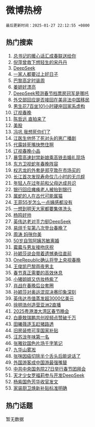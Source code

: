 # 微博热榜

`最后更新时间：2025-01-27 22:12:55 +0800`

## 热门搜索

1. [总书记的暖心话汇成春联送给你](https://m.weibo.cn/search?containerid=100103type%3D1%26t%3D10%26q%3D%23%E6%80%BB%E4%B9%A6%E8%AE%B0%E7%9A%84%E6%9A%96%E5%BF%83%E8%AF%9D%E6%B1%87%E6%88%90%E6%98%A5%E8%81%94%E9%80%81%E7%BB%99%E4%BD%A0%23&stream_entry_id=51&isnewpage=1&extparam=seat%3D1%26cate%3D10103%26filter_type%3Drealtimehot%26stream_entry_id%3D51%26q%3D%2523%25E6%2580%25BB%25E4%25B9%25A6%25E8%25AE%25B0%25E7%259A%2584%25E6%259A%2596%25E5%25BF%2583%25E8%25AF%259D%25E6%25B1%2587%25E6%2588%2590%25E6%2598%25A5%25E8%2581%2594%25E9%2580%2581%25E7%25BB%2599%25E4%25BD%25A0%2523%26dgr%3D0%26pos%3D0%26c_type%3D51%26display_time%3D1737987173%26pre_seqid%3D173798717367601111471137)
1. [倪萍曾救下想轻生的宋丹丹](https://m.weibo.cn/search?containerid=100103type%3D1%26t%3D10%26q%3D%23%E5%80%AA%E8%90%8D%E6%9B%BE%E6%95%91%E4%B8%8B%E6%83%B3%E8%BD%BB%E7%94%9F%E7%9A%84%E5%AE%8B%E4%B8%B9%E4%B8%B9%23&stream_entry_id=31&isnewpage=1&extparam=seat%3D1%26band_rank%3D1%26filter_type%3Drealtimehot%26q%3D%2523%25E5%2580%25AA%25E8%2590%258D%25E6%259B%25BE%25E6%2595%2591%25E4%25B8%258B%25E6%2583%25B3%25E8%25BD%25BB%25E7%2594%259F%25E7%259A%2584%25E5%25AE%258B%25E4%25B8%25B9%25E4%25B8%25B9%2523%26c_type%3D31%26pos%3D0%26cate%3D5001%26flag%3D1%26stream_entry_id%3D31%26dgr%3D0%26realpos%3D1%26lcate%3D5001%26display_time%3D1737987173%26pre_seqid%3D173798717367601111471137)
1. [DeepSeek](https://m.weibo.cn/search?containerid=100103type%3D1%26t%3D10%26q%3DDeepSeek&stream_entry_id=31&isnewpage=1&extparam=seat%3D1%26band_rank%3D2%26filter_type%3Drealtimehot%26q%3DDeepSeek%26c_type%3D31%26pos%3D1%26cate%3D5001%26flag%3D16%26stream_entry_id%3D31%26dgr%3D0%26realpos%3D2%26lcate%3D5001%26display_time%3D1737987173%26pre_seqid%3D173798717367601111471137)
1. [一家人都要过上好日子](https://m.weibo.cn/search?containerid=100103type%3D1%26t%3D10%26q%3D%23%E4%B8%80%E5%AE%B6%E4%BA%BA%E9%83%BD%E8%A6%81%E8%BF%87%E4%B8%8A%E5%A5%BD%E6%97%A5%E5%AD%90%23&stream_entry_id=31&isnewpage=1&extparam=seat%3D1%26band_rank%3D3%26filter_type%3Drealtimehot%26q%3D%2523%25E4%25B8%2580%25E5%25AE%25B6%25E4%25BA%25BA%25E9%2583%25BD%25E8%25A6%2581%25E8%25BF%2587%25E4%25B8%258A%25E5%25A5%25BD%25E6%2597%25A5%25E5%25AD%2590%2523%26c_type%3D31%26pos%3D2%26cate%3D5001%26flag%3D0%26stream_entry_id%3D31%26dgr%3D0%26realpos%3D3%26lcate%3D5001%26display_time%3D1737987173%26pre_seqid%3D173798717367601111471137)
1. [巴黎高定时装周](https://m.weibo.cn/search?containerid=100103type%3D1%26t%3D10%26q%3D%23%E5%B7%B4%E9%BB%8E%E9%AB%98%E5%AE%9A%E6%97%B6%E8%A3%85%E5%91%A8%23&stream_entry_id=31&isnewpage=1&extparam=seat%3D1%26band_rank%3D4%26filter_type%3Drealtimehot%26q%3D%2523%25E5%25B7%25B4%25E9%25BB%258E%25E9%25AB%2598%25E5%25AE%259A%25E6%2597%25B6%25E8%25A3%2585%25E5%2591%25A8%2523%26c_type%3D31%26pos%3D3%26adid%3D273749%26cate%3D5001%26stream_entry_id%3D31%26dgr%3D0%26is_ad_pos%3D1%26lcate%3D5001%26display_time%3D1737987173%26pre_seqid%3D173798717367601111471137)
1. [姜妍好漂亮](https://m.weibo.cn/search?containerid=100103type%3D1%26t%3D10%26q%3D%23%E5%A7%9C%E5%A6%8D%E5%A5%BD%E6%BC%82%E4%BA%AE%23&stream_entry_id=31&isnewpage=1&extparam=seat%3D1%26band_rank%3D4%26filter_type%3Drealtimehot%26q%3D%2523%25E5%25A7%259C%25E5%25A6%258D%25E5%25A5%25BD%25E6%25BC%2582%25E4%25BA%25AE%2523%26c_type%3D31%26pos%3D4%26cate%3D5001%26flag%3D1%26stream_entry_id%3D31%26dgr%3D0%26realpos%3D4%26lcate%3D5001%26display_time%3D1737987173%26pre_seqid%3D173798717367601111471137)
1. [DeepSeek预测春节档票房冠军是哪吒](https://m.weibo.cn/search?containerid=100103type%3D1%26t%3D10%26q%3D%23DeepSeek%E9%A2%84%E6%B5%8B%E6%98%A5%E8%8A%82%E6%A1%A3%E7%A5%A8%E6%88%BF%E5%86%A0%E5%86%9B%E6%98%AF%E5%93%AA%E5%90%92%23&stream_entry_id=31&isnewpage=1&extparam=seat%3D1%26band_rank%3D5%26filter_type%3Drealtimehot%26q%3D%2523DeepSeek%25E9%25A2%2584%25E6%25B5%258B%25E6%2598%25A5%25E8%258A%2582%25E6%25A1%25A3%25E7%25A5%25A8%25E6%2588%25BF%25E5%2586%25A0%25E5%2586%259B%25E6%2598%25AF%25E5%2593%25AA%25E5%2590%2592%2523%26c_type%3D31%26pos%3D5%26cate%3D5001%26flag%3D0%26stream_entry_id%3D31%26dgr%3D0%26realpos%3D5%26lcate%3D5001%26display_time%3D1737987173%26pre_seqid%3D173798717367601111471137)
1. [外交部回应是否接回在美非法中国移民](https://m.weibo.cn/search?containerid=100103type%3D1%26t%3D10%26q%3D%23%E5%A4%96%E4%BA%A4%E9%83%A8%E5%9B%9E%E5%BA%94%E6%98%AF%E5%90%A6%E6%8E%A5%E5%9B%9E%E5%9C%A8%E7%BE%8E%E9%9D%9E%E6%B3%95%E4%B8%AD%E5%9B%BD%E7%A7%BB%E6%B0%91%23&stream_entry_id=31&isnewpage=1&extparam=seat%3D1%26band_rank%3D6%26filter_type%3Drealtimehot%26q%3D%2523%25E5%25A4%2596%25E4%25BA%25A4%25E9%2583%25A8%25E5%259B%259E%25E5%25BA%2594%25E6%2598%25AF%25E5%2590%25A6%25E6%258E%25A5%25E5%259B%259E%25E5%259C%25A8%25E7%25BE%258E%25E9%259D%259E%25E6%25B3%2595%25E4%25B8%25AD%25E5%259B%25BD%25E7%25A7%25BB%25E6%25B0%2591%2523%26c_type%3D31%26pos%3D6%26cate%3D5001%26flag%3D1%26stream_entry_id%3D31%26dgr%3D0%26realpos%3D6%26lcate%3D5001%26display_time%3D1737987173%26pre_seqid%3D173798717367601111471137)
1. [男生花7百坐101小时硬座回家系虚构](https://m.weibo.cn/search?containerid=100103type%3D1%26t%3D10%26q%3D%23%E7%94%B7%E7%94%9F%E8%8A%B17%E7%99%BE%E5%9D%90101%E5%B0%8F%E6%97%B6%E7%A1%AC%E5%BA%A7%E5%9B%9E%E5%AE%B6%E7%B3%BB%E8%99%9A%E6%9E%84%23&stream_entry_id=31&isnewpage=1&extparam=seat%3D1%26band_rank%3D7%26filter_type%3Drealtimehot%26q%3D%2523%25E7%2594%25B7%25E7%2594%259F%25E8%258A%25B17%25E7%2599%25BE%25E5%259D%2590101%25E5%25B0%258F%25E6%2597%25B6%25E7%25A1%25AC%25E5%25BA%25A7%25E5%259B%259E%25E5%25AE%25B6%25E7%25B3%25BB%25E8%2599%259A%25E6%259E%2584%2523%26c_type%3D31%26pos%3D7%26adid%3D274874%26cate%3D5001%26stream_entry_id%3D31%26dgr%3D0%26is_ad_pos%3D1%26lcate%3D5001%26display_time%3D1737987173%26pre_seqid%3D173798717367601111471137)
1. [辽视春晚](https://m.weibo.cn/search?containerid=100103type%3D1%26t%3D10%26q%3D%E8%BE%BD%E8%A7%86%E6%98%A5%E6%99%9A&stream_entry_id=31&isnewpage=1&extparam=seat%3D1%26band_rank%3D7%26filter_type%3Drealtimehot%26q%3D%25E8%25BE%25BD%25E8%25A7%2586%25E6%2598%25A5%25E6%2599%259A%26c_type%3D31%26pos%3D8%26cate%3D5001%26flag%3D2%26stream_entry_id%3D31%26dgr%3D0%26realpos%3D7%26lcate%3D5001%26display_time%3D1737987173%26pre_seqid%3D173798717367601111471137)
1. [陈哲远 直拍来了](https://m.weibo.cn/search?containerid=100103type%3D1%26t%3D10%26q%3D%E9%99%88%E5%93%B2%E8%BF%9C+%E7%9B%B4%E6%8B%8D%E6%9D%A5%E4%BA%86&stream_entry_id=31&isnewpage=1&extparam=seat%3D1%26band_rank%3D8%26filter_type%3Drealtimehot%26q%3D%25E9%2599%2588%25E5%2593%25B2%25E8%25BF%259C%2520%25E7%259B%25B4%25E6%258B%258D%25E6%259D%25A5%25E4%25BA%2586%26c_type%3D31%26pos%3D9%26cate%3D5001%26flag%3D1%26stream_entry_id%3D31%26dgr%3D0%26realpos%3D8%26lcate%3D5001%26display_time%3D1737987173%26pre_seqid%3D173798717367601111471137)
1. [美股](https://m.weibo.cn/search?containerid=100103type%3D1%26t%3D10%26q%3D%E7%BE%8E%E8%82%A1&stream_entry_id=31&isnewpage=1&extparam=seat%3D1%26band_rank%3D9%26filter_type%3Drealtimehot%26q%3D%25E7%25BE%258E%25E8%2582%25A1%26c_type%3D31%26pos%3D10%26cate%3D5001%26flag%3D0%26stream_entry_id%3D31%26dgr%3D0%26realpos%3D9%26lcate%3D5001%26display_time%3D1737987173%26pre_seqid%3D173798717367601111471137)
1. [冯巩 我想死你们了](https://m.weibo.cn/search?containerid=100103type%3D1%26t%3D10%26q%3D%E5%86%AF%E5%B7%A9+%E6%88%91%E6%83%B3%E6%AD%BB%E4%BD%A0%E4%BB%AC%E4%BA%86&stream_entry_id=31&isnewpage=1&extparam=seat%3D1%26band_rank%3D10%26filter_type%3Drealtimehot%26q%3D%25E5%2586%25AF%25E5%25B7%25A9%2520%25E6%2588%2591%25E6%2583%25B3%25E6%25AD%25BB%25E4%25BD%25A0%25E4%25BB%25AC%25E4%25BA%2586%26c_type%3D31%26pos%3D11%26cate%3D5001%26flag%3D2%26stream_entry_id%3D31%26dgr%3D0%26realpos%3D10%26lcate%3D5001%26display_time%3D1737987173%26pre_seqid%3D173798717367601111471137)
1. [江医生他怀了死对头的崽广播剧](https://m.weibo.cn/search?containerid=100103type%3D1%26t%3D10%26q%3D%23%E6%B1%9F%E5%8C%BB%E7%94%9F%E4%BB%96%E6%80%80%E4%BA%86%E6%AD%BB%E5%AF%B9%E5%A4%B4%E7%9A%84%E5%B4%BD%E5%B9%BF%E6%92%AD%E5%89%A7%23&stream_entry_id=31&isnewpage=1&extparam=seat%3D1%26band_rank%3D11%26filter_type%3Drealtimehot%26q%3D%2523%25E6%25B1%259F%25E5%258C%25BB%25E7%2594%259F%25E4%25BB%2596%25E6%2580%2580%25E4%25BA%2586%25E6%25AD%25BB%25E5%25AF%25B9%25E5%25A4%25B4%25E7%259A%2584%25E5%25B4%25BD%25E5%25B9%25BF%25E6%2592%25AD%25E5%2589%25A7%2523%26c_type%3D31%26pos%3D12%26cate%3D5001%26flag%3D2%26stream_entry_id%3D31%26dgr%3D0%26realpos%3D11%26lcate%3D5001%26display_time%3D1737987173%26pre_seqid%3D173798717367601111471137)
1. [代露娃死嘴快憋住啊](https://m.weibo.cn/search?containerid=100103type%3D1%26t%3D10%26q%3D%E4%BB%A3%E9%9C%B2%E5%A8%83%E6%AD%BB%E5%98%B4%E5%BF%AB%E6%86%8B%E4%BD%8F%E5%95%8A&stream_entry_id=31&isnewpage=1&extparam=seat%3D1%26band_rank%3D12%26filter_type%3Drealtimehot%26q%3D%25E4%25BB%25A3%25E9%259C%25B2%25E5%25A8%2583%25E6%25AD%25BB%25E5%2598%25B4%25E5%25BF%25AB%25E6%2586%258B%25E4%25BD%258F%25E5%2595%258A%26c_type%3D31%26pos%3D13%26cate%3D5001%26flag%3D2%26stream_entry_id%3D31%26dgr%3D0%26realpos%3D12%26lcate%3D5001%26display_time%3D1737987173%26pre_seqid%3D173798717367601111471137)
1. [辽视春晚小品](https://m.weibo.cn/search?containerid=100103type%3D1%26t%3D10%26q%3D%E8%BE%BD%E8%A7%86%E6%98%A5%E6%99%9A%E5%B0%8F%E5%93%81&stream_entry_id=31&isnewpage=1&extparam=seat%3D1%26band_rank%3D13%26filter_type%3Drealtimehot%26q%3D%25E8%25BE%25BD%25E8%25A7%2586%25E6%2598%25A5%25E6%2599%259A%25E5%25B0%258F%25E5%2593%2581%26c_type%3D31%26pos%3D14%26cate%3D5001%26flag%3D1%26stream_entry_id%3D31%26dgr%3D0%26realpos%3D13%26lcate%3D5001%26display_time%3D1737987173%26pre_seqid%3D173798717367601111471137)
1. [暴雪高速封禁新娘乘高铁去婚礼现场](https://m.weibo.cn/search?containerid=100103type%3D1%26t%3D10%26q%3D%23%E6%9A%B4%E9%9B%AA%E9%AB%98%E9%80%9F%E5%B0%81%E7%A6%81%E6%96%B0%E5%A8%98%E4%B9%98%E9%AB%98%E9%93%81%E5%8E%BB%E5%A9%9A%E7%A4%BC%E7%8E%B0%E5%9C%BA%23&stream_entry_id=31&isnewpage=1&extparam=seat%3D1%26band_rank%3D14%26filter_type%3Drealtimehot%26q%3D%2523%25E6%259A%25B4%25E9%259B%25AA%25E9%25AB%2598%25E9%2580%259F%25E5%25B0%2581%25E7%25A6%2581%25E6%2596%25B0%25E5%25A8%2598%25E4%25B9%2598%25E9%25AB%2598%25E9%2593%2581%25E5%258E%25BB%25E5%25A9%259A%25E7%25A4%25BC%25E7%258E%25B0%25E5%259C%25BA%2523%26c_type%3D31%26pos%3D15%26cate%3D5001%26flag%3D1%26stream_entry_id%3D31%26dgr%3D0%26realpos%3D14%26lcate%3D5001%26display_time%3D1737987173%26pre_seqid%3D173798717367601111471137)
1. [东方卫视蛇年春晚阵容](https://m.weibo.cn/search?containerid=100103type%3D1%26t%3D10%26q%3D%23%E4%B8%9C%E6%96%B9%E5%8D%AB%E8%A7%86%E8%9B%87%E5%B9%B4%E6%98%A5%E6%99%9A%E9%98%B5%E5%AE%B9%23&stream_entry_id=31&isnewpage=1&extparam=seat%3D1%26band_rank%3D15%26filter_type%3Drealtimehot%26q%3D%2523%25E4%25B8%259C%25E6%2596%25B9%25E5%258D%25AB%25E8%25A7%2586%25E8%259B%2587%25E5%25B9%25B4%25E6%2598%25A5%25E6%2599%259A%25E9%2598%25B5%25E5%25AE%25B9%2523%26c_type%3D31%26pos%3D16%26cate%3D5001%26flag%3D0%26stream_entry_id%3D31%26dgr%3D0%26realpos%3D15%26lcate%3D5001%26display_time%3D1737987173%26pre_seqid%3D173798717367601111471137)
1. [权志龙的外套是郑亨敦在市场买的](https://m.weibo.cn/search?containerid=100103type%3D1%26t%3D10%26q%3D%23%E6%9D%83%E5%BF%97%E9%BE%99%E7%9A%84%E5%A4%96%E5%A5%97%E6%98%AF%E9%83%91%E4%BA%A8%E6%95%A6%E5%9C%A8%E5%B8%82%E5%9C%BA%E4%B9%B0%E7%9A%84%23&stream_entry_id=31&isnewpage=1&extparam=seat%3D1%26band_rank%3D16%26filter_type%3Drealtimehot%26q%3D%2523%25E6%259D%2583%25E5%25BF%2597%25E9%25BE%2599%25E7%259A%2584%25E5%25A4%2596%25E5%25A5%2597%25E6%2598%25AF%25E9%2583%2591%25E4%25BA%25A8%25E6%2595%25A6%25E5%259C%25A8%25E5%25B8%2582%25E5%259C%25BA%25E4%25B9%25B0%25E7%259A%2584%2523%26c_type%3D31%26pos%3D17%26cate%3D5001%26flag%3D1%26stream_entry_id%3D31%26dgr%3D0%26realpos%3D16%26lcate%3D5001%26display_time%3D1737987173%26pre_seqid%3D173798717367601111471137)
1. [长江首次发现寿命仅几小时的无爪蜉](https://m.weibo.cn/search?containerid=100103type%3D1%26t%3D10%26q%3D%23%E9%95%BF%E6%B1%9F%E9%A6%96%E6%AC%A1%E5%8F%91%E7%8E%B0%E5%AF%BF%E5%91%BD%E4%BB%85%E5%87%A0%E5%B0%8F%E6%97%B6%E7%9A%84%E6%97%A0%E7%88%AA%E8%9C%89%23&stream_entry_id=31&isnewpage=1&extparam=seat%3D1%26band_rank%3D17%26filter_type%3Drealtimehot%26q%3D%2523%25E9%2595%25BF%25E6%25B1%259F%25E9%25A6%2596%25E6%25AC%25A1%25E5%258F%2591%25E7%258E%25B0%25E5%25AF%25BF%25E5%2591%25BD%25E4%25BB%2585%25E5%2587%25A0%25E5%25B0%258F%25E6%2597%25B6%25E7%259A%2584%25E6%2597%25A0%25E7%2588%25AA%25E8%259C%2589%2523%26c_type%3D31%26pos%3D18%26cate%3D5001%26flag%3D0%26stream_entry_id%3D31%26dgr%3D0%26realpos%3D17%26lcate%3D5001%26display_time%3D1737987173%26pre_seqid%3D173798717367601111471137)
1. [年轻人在过年前和父母达成共识](https://m.weibo.cn/search?containerid=100103type%3D1%26t%3D10%26q%3D%23%E5%B9%B4%E8%BD%BB%E4%BA%BA%E5%9C%A8%E8%BF%87%E5%B9%B4%E5%89%8D%E5%92%8C%E7%88%B6%E6%AF%8D%E8%BE%BE%E6%88%90%E5%85%B1%E8%AF%86%23&stream_entry_id=31&isnewpage=1&extparam=seat%3D1%26band_rank%3D18%26filter_type%3Drealtimehot%26q%3D%2523%25E5%25B9%25B4%25E8%25BD%25BB%25E4%25BA%25BA%25E5%259C%25A8%25E8%25BF%2587%25E5%25B9%25B4%25E5%2589%258D%25E5%2592%258C%25E7%2588%25B6%25E6%25AF%258D%25E8%25BE%25BE%25E6%2588%2590%25E5%2585%25B1%25E8%25AF%2586%2523%26c_type%3D31%26pos%3D19%26cate%3D5001%26flag%3D1%26stream_entry_id%3D31%26dgr%3D0%26realpos%3D18%26lcate%3D5001%26display_time%3D1737987173%26pre_seqid%3D173798717367601111471137)
1. [银行回应瘫痪老人被抬到银行](https://m.weibo.cn/search?containerid=100103type%3D1%26t%3D10%26q%3D%23%E9%93%B6%E8%A1%8C%E5%9B%9E%E5%BA%94%E7%98%AB%E7%97%AA%E8%80%81%E4%BA%BA%E8%A2%AB%E6%8A%AC%E5%88%B0%E9%93%B6%E8%A1%8C%23&stream_entry_id=31&isnewpage=1&extparam=seat%3D1%26band_rank%3D19%26filter_type%3Drealtimehot%26q%3D%2523%25E9%2593%25B6%25E8%25A1%258C%25E5%259B%259E%25E5%25BA%2594%25E7%2598%25AB%25E7%2597%25AA%25E8%2580%2581%25E4%25BA%25BA%25E8%25A2%25AB%25E6%258A%25AC%25E5%2588%25B0%25E9%2593%25B6%25E8%25A1%258C%2523%26c_type%3D31%26pos%3D20%26cate%3D5001%26flag%3D1%26stream_entry_id%3D31%26dgr%3D0%26realpos%3D19%26lcate%3D5001%26display_time%3D1737987173%26pre_seqid%3D173798717367601111471137)
1. [属蛇的人在古代可能属猫](https://m.weibo.cn/search?containerid=100103type%3D1%26t%3D10%26q%3D%23%E5%B1%9E%E8%9B%87%E7%9A%84%E4%BA%BA%E5%9C%A8%E5%8F%A4%E4%BB%A3%E5%8F%AF%E8%83%BD%E5%B1%9E%E7%8C%AB%23&stream_entry_id=31&isnewpage=1&extparam=seat%3D1%26band_rank%3D20%26filter_type%3Drealtimehot%26q%3D%2523%25E5%25B1%259E%25E8%259B%2587%25E7%259A%2584%25E4%25BA%25BA%25E5%259C%25A8%25E5%258F%25A4%25E4%25BB%25A3%25E5%258F%25AF%25E8%2583%25BD%25E5%25B1%259E%25E7%258C%25AB%2523%26c_type%3D31%26pos%3D21%26cate%3D5001%26flag%3D0%26stream_entry_id%3D31%26dgr%3D0%26realpos%3D20%26lcate%3D5001%26display_time%3D1737987173%26pre_seqid%3D173798717367601111471137)
1. [王菲55岁怎么一点姨感都没有](https://m.weibo.cn/search?containerid=100103type%3D1%26t%3D10%26q%3D%23%E7%8E%8B%E8%8F%B255%E5%B2%81%E6%80%8E%E4%B9%88%E4%B8%80%E7%82%B9%E5%A7%A8%E6%84%9F%E9%83%BD%E6%B2%A1%E6%9C%89%23&stream_entry_id=31&isnewpage=1&extparam=seat%3D1%26band_rank%3D21%26filter_type%3Drealtimehot%26q%3D%2523%25E7%258E%258B%25E8%258F%25B255%25E5%25B2%2581%25E6%2580%258E%25E4%25B9%2588%25E4%25B8%2580%25E7%2582%25B9%25E5%25A7%25A8%25E6%2584%259F%25E9%2583%25BD%25E6%25B2%25A1%25E6%259C%2589%2523%26c_type%3D31%26pos%3D22%26cate%3D5001%26flag%3D2%26stream_entry_id%3D31%26dgr%3D0%26realpos%3D21%26lcate%3D5001%26display_time%3D1737987173%26pre_seqid%3D173798717367601111471137)
1. [一想到明天大家都要集体洗头](https://m.weibo.cn/search?containerid=100103type%3D1%26t%3D10%26q%3D%23%E4%B8%80%E6%83%B3%E5%88%B0%E6%98%8E%E5%A4%A9%E5%A4%A7%E5%AE%B6%E9%83%BD%E8%A6%81%E9%9B%86%E4%BD%93%E6%B4%97%E5%A4%B4%23&stream_entry_id=31&isnewpage=1&extparam=seat%3D1%26band_rank%3D22%26filter_type%3Drealtimehot%26q%3D%2523%25E4%25B8%2580%25E6%2583%25B3%25E5%2588%25B0%25E6%2598%258E%25E5%25A4%25A9%25E5%25A4%25A7%25E5%25AE%25B6%25E9%2583%25BD%25E8%25A6%2581%25E9%259B%2586%25E4%25BD%2593%25E6%25B4%2597%25E5%25A4%25B4%2523%26c_type%3D31%26pos%3D23%26cate%3D5001%26flag%3D0%26stream_entry_id%3D31%26dgr%3D0%26realpos%3D22%26lcate%3D5001%26display_time%3D1737987173%26pre_seqid%3D173798717367601111471137)
1. [杨鸣好帅](https://m.weibo.cn/search?containerid=100103type%3D1%26t%3D10%26q%3D%E6%9D%A8%E9%B8%A3%E5%A5%BD%E5%B8%85&stream_entry_id=31&isnewpage=1&extparam=seat%3D1%26band_rank%3D23%26filter_type%3Drealtimehot%26q%3D%25E6%259D%25A8%25E9%25B8%25A3%25E5%25A5%25BD%25E5%25B8%2585%26c_type%3D31%26pos%3D24%26cate%3D5001%26flag%3D1%26stream_entry_id%3D31%26dgr%3D0%26realpos%3D23%26lcate%3D5001%26display_time%3D1737987173%26pre_seqid%3D173798717367601111471137)
1. [英伟达老对手力挺DeepSeek](https://m.weibo.cn/search?containerid=100103type%3D1%26t%3D10%26q%3D%23%E8%8B%B1%E4%BC%9F%E8%BE%BE%E8%80%81%E5%AF%B9%E6%89%8B%E5%8A%9B%E6%8C%BADeepSeek%23&stream_entry_id=31&isnewpage=1&extparam=seat%3D1%26band_rank%3D24%26filter_type%3Drealtimehot%26q%3D%2523%25E8%258B%25B1%25E4%25BC%259F%25E8%25BE%25BE%25E8%2580%2581%25E5%25AF%25B9%25E6%2589%258B%25E5%258A%259B%25E6%258C%25BADeepSeek%2523%26c_type%3D31%26pos%3D25%26cate%3D5001%26flag%3D1%26stream_entry_id%3D31%26dgr%3D0%26realpos%3D24%26lcate%3D5001%26display_time%3D1737987173%26pre_seqid%3D173798717367601111471137)
1. [易烊千玺第八次登台春晚了](https://m.weibo.cn/search?containerid=100103type%3D1%26t%3D10%26q%3D%23%E6%98%93%E7%83%8A%E5%8D%83%E7%8E%BA%E7%AC%AC%E5%85%AB%E6%AC%A1%E7%99%BB%E5%8F%B0%E6%98%A5%E6%99%9A%E4%BA%86%23&stream_entry_id=31&isnewpage=1&extparam=seat%3D1%26band_rank%3D25%26filter_type%3Drealtimehot%26q%3D%2523%25E6%2598%2593%25E7%2583%258A%25E5%258D%2583%25E7%258E%25BA%25E7%25AC%25AC%25E5%2585%25AB%25E6%25AC%25A1%25E7%2599%25BB%25E5%258F%25B0%25E6%2598%25A5%25E6%2599%259A%25E4%25BA%2586%2523%26c_type%3D31%26pos%3D26%26cate%3D5001%26flag%3D0%26stream_entry_id%3D31%26dgr%3D0%26realpos%3D25%26lcate%3D5001%26display_time%3D1737987173%26pre_seqid%3D173798717367601111471137)
1. [周涛 妈咪你美](https://m.weibo.cn/search?containerid=100103type%3D1%26t%3D10%26q%3D%E5%91%A8%E6%B6%9B+%E5%A6%88%E5%92%AA%E4%BD%A0%E7%BE%8E&stream_entry_id=31&isnewpage=1&extparam=seat%3D1%26band_rank%3D26%26filter_type%3Drealtimehot%26q%3D%25E5%2591%25A8%25E6%25B6%259B%2520%25E5%25A6%2588%25E5%2592%25AA%25E4%25BD%25A0%25E7%25BE%258E%26c_type%3D31%26pos%3D27%26cate%3D5001%26flag%3D1%26stream_entry_id%3D31%26dgr%3D0%26realpos%3D26%26lcate%3D5001%26display_time%3D1737987173%26pre_seqid%3D173798717367601111471137)
1. [50岁自驾阿姨苏敏离婚](https://m.weibo.cn/search?containerid=100103type%3D1%26t%3D10%26q%3D%2350%E5%B2%81%E8%87%AA%E9%A9%BE%E9%98%BF%E5%A7%A8%E8%8B%8F%E6%95%8F%E7%A6%BB%E5%A9%9A%23&stream_entry_id=31&isnewpage=1&extparam=seat%3D1%26band_rank%3D27%26filter_type%3Drealtimehot%26q%3D%252350%25E5%25B2%2581%25E8%2587%25AA%25E9%25A9%25BE%25E9%2598%25BF%25E5%25A7%25A8%25E8%258B%258F%25E6%2595%258F%25E7%25A6%25BB%25E5%25A9%259A%2523%26c_type%3D31%26pos%3D28%26cate%3D5001%26flag%3D0%26stream_entry_id%3D31%26dgr%3D0%26realpos%3D27%26lcate%3D5001%26display_time%3D1737987173%26pre_seqid%3D173798717367601111471137)
1. [霉霉与男友接吻庆祝](https://m.weibo.cn/search?containerid=100103type%3D1%26t%3D10%26q%3D%23%E9%9C%89%E9%9C%89%E4%B8%8E%E7%94%B7%E5%8F%8B%E6%8E%A5%E5%90%BB%E5%BA%86%E7%A5%9D%23&stream_entry_id=31&isnewpage=1&extparam=seat%3D1%26band_rank%3D28%26filter_type%3Drealtimehot%26q%3D%2523%25E9%259C%2589%25E9%259C%2589%25E4%25B8%258E%25E7%2594%25B7%25E5%258F%258B%25E6%258E%25A5%25E5%2590%25BB%25E5%25BA%2586%25E7%25A5%259D%2523%26c_type%3D31%26pos%3D29%26cate%3D5001%26flag%3D1%26stream_entry_id%3D31%26dgr%3D0%26realpos%3D28%26lcate%3D5001%26display_time%3D1737987173%26pre_seqid%3D173798717367601111471137)
1. [孙颖莎说会带着遗憾勇往直前](https://m.weibo.cn/search?containerid=100103type%3D1%26t%3D10%26q%3D%23%E5%AD%99%E9%A2%96%E8%8E%8E%E8%AF%B4%E4%BC%9A%E5%B8%A6%E7%9D%80%E9%81%97%E6%86%BE%E5%8B%87%E5%BE%80%E7%9B%B4%E5%89%8D%23&stream_entry_id=31&isnewpage=1&extparam=seat%3D1%26band_rank%3D29%26filter_type%3Drealtimehot%26q%3D%2523%25E5%25AD%2599%25E9%25A2%2596%25E8%258E%258E%25E8%25AF%25B4%25E4%25BC%259A%25E5%25B8%25A6%25E7%259D%2580%25E9%2581%2597%25E6%2586%25BE%25E5%258B%2587%25E5%25BE%2580%25E7%259B%25B4%25E5%2589%258D%2523%26c_type%3D31%26pos%3D30%26cate%3D5001%26flag%3D0%26stream_entry_id%3D31%26dgr%3D0%26realpos%3D29%26lcate%3D5001%26display_time%3D1737987173%26pre_seqid%3D173798717367601111471137)
1. [OneRepublic确认将登上央视春晚](https://m.weibo.cn/search?containerid=100103type%3D1%26t%3D10%26q%3DOneRepublic%E7%A1%AE%E8%AE%A4%E5%B0%86%E7%99%BB%E4%B8%8A%E5%A4%AE%E8%A7%86%E6%98%A5%E6%99%9A&stream_entry_id=31&isnewpage=1&extparam=seat%3D1%26band_rank%3D30%26filter_type%3Drealtimehot%26q%3DOneRepublic%25E7%25A1%25AE%25E8%25AE%25A4%25E5%25B0%2586%25E7%2599%25BB%25E4%25B8%258A%25E5%25A4%25AE%25E8%25A7%2586%25E6%2598%25A5%25E6%2599%259A%26c_type%3D31%26pos%3D31%26cate%3D5001%26flag%3D1%26stream_entry_id%3D31%26dgr%3D0%26realpos%3D30%26lcate%3D5001%26display_time%3D1737987173%26pre_seqid%3D173798717367601111471137)
1. [王俊凯巴黎雨夜男主](https://m.weibo.cn/search?containerid=100103type%3D1%26t%3D10%26q%3D%23%E7%8E%8B%E4%BF%8A%E5%87%AF%E5%B7%B4%E9%BB%8E%E9%9B%A8%E5%A4%9C%E7%94%B7%E4%B8%BB%23&stream_entry_id=31&isnewpage=1&extparam=seat%3D1%26band_rank%3D31%26filter_type%3Drealtimehot%26q%3D%2523%25E7%258E%258B%25E4%25BF%258A%25E5%2587%25AF%25E5%25B7%25B4%25E9%25BB%258E%25E9%259B%25A8%25E5%25A4%259C%25E7%2594%25B7%25E4%25B8%25BB%2523%26c_type%3D31%26pos%3D32%26cate%3D5001%26flag%3D1%26stream_entry_id%3D31%26dgr%3D0%26realpos%3D31%26lcate%3D5001%26display_time%3D1737987173%26pre_seqid%3D173798717367601111471137)
1. [春节真正需要的高效休息](https://m.weibo.cn/search?containerid=100103type%3D1%26t%3D10%26q%3D%23%E6%98%A5%E8%8A%82%E7%9C%9F%E6%AD%A3%E9%9C%80%E8%A6%81%E7%9A%84%E9%AB%98%E6%95%88%E4%BC%91%E6%81%AF%23&stream_entry_id=31&isnewpage=1&extparam=seat%3D1%26band_rank%3D32%26filter_type%3Drealtimehot%26q%3D%2523%25E6%2598%25A5%25E8%258A%2582%25E7%259C%259F%25E6%25AD%25A3%25E9%259C%2580%25E8%25A6%2581%25E7%259A%2584%25E9%25AB%2598%25E6%2595%2588%25E4%25BC%2591%25E6%2581%25AF%2523%26c_type%3D31%26pos%3D33%26cate%3D5001%26flag%3D1%26stream_entry_id%3D31%26dgr%3D0%26realpos%3D32%26lcate%3D5001%26display_time%3D1737987173%26pre_seqid%3D173798717367601111471137)
1. [小猪姐姐又仿妆杨紫了](https://m.weibo.cn/search?containerid=100103type%3D1%26t%3D10%26q%3D%E5%B0%8F%E7%8C%AA%E5%A7%90%E5%A7%90%E5%8F%88%E4%BB%BF%E5%A6%86%E6%9D%A8%E7%B4%AB%E4%BA%86&stream_entry_id=31&isnewpage=1&extparam=seat%3D1%26band_rank%3D33%26filter_type%3Drealtimehot%26q%3D%25E5%25B0%258F%25E7%258C%25AA%25E5%25A7%2590%25E5%25A7%2590%25E5%258F%2588%25E4%25BB%25BF%25E5%25A6%2586%25E6%259D%25A8%25E7%25B4%25AB%25E4%25BA%2586%26c_type%3D31%26pos%3D34%26cate%3D5001%26flag%3D1%26stream_entry_id%3D31%26dgr%3D0%26realpos%3D33%26lcate%3D5001%26display_time%3D1737987173%26pre_seqid%3D173798717367601111471137)
1. [肖战在春晚后台套圈](https://m.weibo.cn/search?containerid=100103type%3D1%26t%3D10%26q%3D%23%E8%82%96%E6%88%98%E5%9C%A8%E6%98%A5%E6%99%9A%E5%90%8E%E5%8F%B0%E5%A5%97%E5%9C%88%23&stream_entry_id=31&isnewpage=1&extparam=seat%3D1%26band_rank%3D34%26filter_type%3Drealtimehot%26q%3D%2523%25E8%2582%2596%25E6%2588%2598%25E5%259C%25A8%25E6%2598%25A5%25E6%2599%259A%25E5%2590%258E%25E5%258F%25B0%25E5%25A5%2597%25E5%259C%2588%2523%26c_type%3D31%26pos%3D35%26cate%3D5001%26flag%3D1%26stream_entry_id%3D31%26dgr%3D0%26realpos%3D34%26lcate%3D5001%26display_time%3D1737987173%26pre_seqid%3D173798717367601111471137)
1. [孙颖莎对奥运混双决赛印象深刻](https://m.weibo.cn/search?containerid=100103type%3D1%26t%3D10%26q%3D%23%E5%AD%99%E9%A2%96%E8%8E%8E%E5%AF%B9%E5%A5%A5%E8%BF%90%E6%B7%B7%E5%8F%8C%E5%86%B3%E8%B5%9B%E5%8D%B0%E8%B1%A1%E6%B7%B1%E5%88%BB%23&stream_entry_id=31&isnewpage=1&extparam=seat%3D1%26band_rank%3D35%26filter_type%3Drealtimehot%26q%3D%2523%25E5%25AD%2599%25E9%25A2%2596%25E8%258E%258E%25E5%25AF%25B9%25E5%25A5%25A5%25E8%25BF%2590%25E6%25B7%25B7%25E5%258F%258C%25E5%2586%25B3%25E8%25B5%259B%25E5%258D%25B0%25E8%25B1%25A1%25E6%25B7%25B1%25E5%2588%25BB%2523%26c_type%3D31%26pos%3D36%26cate%3D5001%26flag%3D1%26stream_entry_id%3D31%26dgr%3D0%26realpos%3D35%26lcate%3D5001%26display_time%3D1737987173%26pre_seqid%3D173798717367601111471137)
1. [英伟达市值蒸发超3000亿美元](https://m.weibo.cn/search?containerid=100103type%3D1%26t%3D10%26q%3D%23%E8%8B%B1%E4%BC%9F%E8%BE%BE%E5%B8%82%E5%80%BC%E8%92%B8%E5%8F%91%E8%B6%853000%E4%BA%BF%E7%BE%8E%E5%85%83%23&stream_entry_id=31&isnewpage=1&extparam=seat%3D1%26band_rank%3D36%26filter_type%3Drealtimehot%26q%3D%2523%25E8%258B%25B1%25E4%25BC%259F%25E8%25BE%25BE%25E5%25B8%2582%25E5%2580%25BC%25E8%2592%25B8%25E5%258F%2591%25E8%25B6%25853000%25E4%25BA%25BF%25E7%25BE%258E%25E5%2585%2583%2523%26c_type%3D31%26pos%3D37%26cate%3D5001%26flag%3D1%26stream_entry_id%3D31%26dgr%3D0%26realpos%3D36%26lcate%3D5001%26display_time%3D1737987173%26pre_seqid%3D173798717367601111471137)
1. [徐明浩创造营亚洲2直播](https://m.weibo.cn/search?containerid=100103type%3D1%26t%3D10%26q%3D%23%E5%BE%90%E6%98%8E%E6%B5%A9%E5%88%9B%E9%80%A0%E8%90%A5%E4%BA%9A%E6%B4%B22%E7%9B%B4%E6%92%AD%23&stream_entry_id=31&isnewpage=1&extparam=seat%3D1%26band_rank%3D37%26filter_type%3Drealtimehot%26q%3D%2523%25E5%25BE%2590%25E6%2598%258E%25E6%25B5%25A9%25E5%2588%259B%25E9%2580%25A0%25E8%2590%25A5%25E4%25BA%259A%25E6%25B4%25B22%25E7%259B%25B4%25E6%2592%25AD%2523%26c_type%3D31%26pos%3D38%26cate%3D5001%26flag%3D1%26stream_entry_id%3D31%26dgr%3D0%26realpos%3D37%26lcate%3D5001%26display_time%3D1737987173%26pre_seqid%3D173798717367601111471137)
1. [2025粤港澳大湾区春节晚会](https://m.weibo.cn/search?containerid=100103type%3D1%26t%3D10%26q%3D%232025%E7%B2%A4%E6%B8%AF%E6%BE%B3%E5%A4%A7%E6%B9%BE%E5%8C%BA%E6%98%A5%E8%8A%82%E6%99%9A%E4%BC%9A%23&stream_entry_id=31&isnewpage=1&extparam=seat%3D1%26band_rank%3D38%26filter_type%3Drealtimehot%26q%3D%25232025%25E7%25B2%25A4%25E6%25B8%25AF%25E6%25BE%25B3%25E5%25A4%25A7%25E6%25B9%25BE%25E5%258C%25BA%25E6%2598%25A5%25E8%258A%2582%25E6%2599%259A%25E4%25BC%259A%2523%26c_type%3D31%26pos%3D39%26cate%3D5001%26flag%3D0%26stream_entry_id%3D31%26dgr%3D0%26realpos%3D38%26lcate%3D5001%26display_time%3D1737987173%26pre_seqid%3D173798717367601111471137)
1. [白鹿敖瑞鹏共创视频点赞破千万](https://m.weibo.cn/search?containerid=100103type%3D1%26t%3D10%26q%3D%23%E7%99%BD%E9%B9%BF%E6%95%96%E7%91%9E%E9%B9%8F%E5%85%B1%E5%88%9B%E8%A7%86%E9%A2%91%E7%82%B9%E8%B5%9E%E7%A0%B4%E5%8D%83%E4%B8%87%23&stream_entry_id=31&isnewpage=1&extparam=seat%3D1%26band_rank%3D39%26filter_type%3Drealtimehot%26q%3D%2523%25E7%2599%25BD%25E9%25B9%25BF%25E6%2595%2596%25E7%2591%259E%25E9%25B9%258F%25E5%2585%25B1%25E5%2588%259B%25E8%25A7%2586%25E9%25A2%2591%25E7%2582%25B9%25E8%25B5%259E%25E7%25A0%25B4%25E5%258D%2583%25E4%25B8%2587%2523%26c_type%3D31%26pos%3D40%26cate%3D5001%26flag%3D1%26stream_entry_id%3D31%26dgr%3D0%26realpos%3D39%26lcate%3D5001%26display_time%3D1737987173%26pre_seqid%3D173798717367601111471137)
1. [田曦薇逐玉赶猪路透](https://m.weibo.cn/search?containerid=100103type%3D1%26t%3D10%26q%3D%23%E7%94%B0%E6%9B%A6%E8%96%87%E9%80%90%E7%8E%89%E8%B5%B6%E7%8C%AA%E8%B7%AF%E9%80%8F%23&stream_entry_id=31&isnewpage=1&extparam=seat%3D1%26band_rank%3D40%26filter_type%3Drealtimehot%26q%3D%2523%25E7%2594%25B0%25E6%259B%25A6%25E8%2596%2587%25E9%2580%2590%25E7%258E%2589%25E8%25B5%25B6%25E7%258C%25AA%25E8%25B7%25AF%25E9%2580%258F%2523%26c_type%3D31%26pos%3D41%26cate%3D5001%26flag%3D1%26stream_entry_id%3D31%26dgr%3D0%26realpos%3D40%26lcate%3D5001%26display_time%3D1737987173%26pre_seqid%3D173798717367601111471137)
1. [旧房装修可享国家补贴](https://m.weibo.cn/search?containerid=100103type%3D1%26t%3D10%26q%3D%23%E6%97%A7%E6%88%BF%E8%A3%85%E4%BF%AE%E5%8F%AF%E4%BA%AB%E5%9B%BD%E5%AE%B6%E8%A1%A5%E8%B4%B4%23&stream_entry_id=31&isnewpage=1&extparam=seat%3D1%26band_rank%3D41%26filter_type%3Drealtimehot%26q%3D%2523%25E6%2597%25A7%25E6%2588%25BF%25E8%25A3%2585%25E4%25BF%25AE%25E5%258F%25AF%25E4%25BA%25AB%25E5%259B%25BD%25E5%25AE%25B6%25E8%25A1%25A5%25E8%25B4%25B4%2523%26c_type%3D31%26pos%3D42%26cate%3D5001%26flag%3D1%26stream_entry_id%3D31%26dgr%3D0%26realpos%3D41%26lcate%3D5001%26display_time%3D1737987173%26pre_seqid%3D173798717367601111471137)
1. [汪苏泷年味第一名](https://m.weibo.cn/search?containerid=100103type%3D1%26t%3D10%26q%3D%23%E6%B1%AA%E8%8B%8F%E6%B3%B7%E5%B9%B4%E5%91%B3%E7%AC%AC%E4%B8%80%E5%90%8D%23&stream_entry_id=31&isnewpage=1&extparam=seat%3D1%26band_rank%3D42%26filter_type%3Drealtimehot%26q%3D%2523%25E6%25B1%25AA%25E8%258B%258F%25E6%25B3%25B7%25E5%25B9%25B4%25E5%2591%25B3%25E7%25AC%25AC%25E4%25B8%2580%25E5%2590%258D%2523%26c_type%3D31%26pos%3D43%26cate%3D5001%26flag%3D1%26stream_entry_id%3D31%26dgr%3D0%26realpos%3D42%26lcate%3D5001%26display_time%3D1737987173%26pre_seqid%3D173798717367601111471137)
1. [张雅钦国色片场千字笔记](https://m.weibo.cn/search?containerid=100103type%3D1%26t%3D10%26q%3D%E5%BC%A0%E9%9B%85%E9%92%A6%E5%9B%BD%E8%89%B2%E7%89%87%E5%9C%BA%E5%8D%83%E5%AD%97%E7%AC%94%E8%AE%B0&stream_entry_id=31&isnewpage=1&extparam=seat%3D1%26band_rank%3D43%26filter_type%3Drealtimehot%26q%3D%25E5%25BC%25A0%25E9%259B%2585%25E9%2592%25A6%25E5%259B%25BD%25E8%2589%25B2%25E7%2589%2587%25E5%259C%25BA%25E5%258D%2583%25E5%25AD%2597%25E7%25AC%2594%25E8%25AE%25B0%26c_type%3D31%26pos%3D44%26cate%3D5001%26flag%3D0%26stream_entry_id%3D31%26dgr%3D0%26realpos%3D43%26lcate%3D5001%26display_time%3D1737987173%26pre_seqid%3D173798717367601111471137)
1. [九华山雾凇](https://m.weibo.cn/search?containerid=100103type%3D1%26t%3D10%26q%3D%23%E4%B9%9D%E5%8D%8E%E5%B1%B1%E9%9B%BE%E5%87%87%23&stream_entry_id=31&isnewpage=1&extparam=seat%3D1%26band_rank%3D44%26filter_type%3Drealtimehot%26q%3D%2523%25E4%25B9%259D%25E5%258D%258E%25E5%25B1%25B1%25E9%259B%25BE%25E5%2587%2587%2523%26c_type%3D31%26pos%3D45%26cate%3D5001%26flag%3D1%26stream_entry_id%3D31%26dgr%3D0%26realpos%3D44%26lcate%3D5001%26display_time%3D1737987173%26pre_seqid%3D173798717367601111471137)
1. [张咪因癌切除半个舌头后能说话了](https://m.weibo.cn/search?containerid=100103type%3D1%26t%3D10%26q%3D%23%E5%BC%A0%E5%92%AA%E5%9B%A0%E7%99%8C%E5%88%87%E9%99%A4%E5%8D%8A%E4%B8%AA%E8%88%8C%E5%A4%B4%E5%90%8E%E8%83%BD%E8%AF%B4%E8%AF%9D%E4%BA%86%23&stream_entry_id=31&isnewpage=1&extparam=seat%3D1%26band_rank%3D45%26filter_type%3Drealtimehot%26q%3D%2523%25E5%25BC%25A0%25E5%2592%25AA%25E5%259B%25A0%25E7%2599%258C%25E5%2588%2587%25E9%2599%25A4%25E5%258D%258A%25E4%25B8%25AA%25E8%2588%258C%25E5%25A4%25B4%25E5%2590%258E%25E8%2583%25BD%25E8%25AF%25B4%25E8%25AF%259D%25E4%25BA%2586%2523%26c_type%3D31%26pos%3D46%26cate%3D5001%26flag%3D0%26stream_entry_id%3D31%26dgr%3D0%26realpos%3D45%26lcate%3D5001%26display_time%3D1737987173%26pre_seqid%3D173798717367601111471137)
1. [外国游客成中国游最强嘴替](https://m.weibo.cn/search?containerid=100103type%3D1%26t%3D10%26q%3D%23%E5%A4%96%E5%9B%BD%E6%B8%B8%E5%AE%A2%E6%88%90%E4%B8%AD%E5%9B%BD%E6%B8%B8%E6%9C%80%E5%BC%BA%E5%98%B4%E6%9B%BF%23&stream_entry_id=31&isnewpage=1&extparam=seat%3D1%26band_rank%3D46%26filter_type%3Drealtimehot%26q%3D%2523%25E5%25A4%2596%25E5%259B%25BD%25E6%25B8%25B8%25E5%25AE%25A2%25E6%2588%2590%25E4%25B8%25AD%25E5%259B%25BD%25E6%25B8%25B8%25E6%259C%2580%25E5%25BC%25BA%25E5%2598%25B4%25E6%259B%25BF%2523%26c_type%3D31%26pos%3D47%26cate%3D5001%26flag%3D1%26stream_entry_id%3D31%26dgr%3D0%26realpos%3D46%26lcate%3D5001%26display_time%3D1737987173%26pre_seqid%3D173798717367601111471137)
1. [中共中央国务院27日举行春节团拜会](https://m.weibo.cn/search?containerid=100103type%3D1%26t%3D10%26q%3D%23%E4%B8%AD%E5%85%B1%E4%B8%AD%E5%A4%AE%E5%9B%BD%E5%8A%A1%E9%99%A227%E6%97%A5%E4%B8%BE%E8%A1%8C%E6%98%A5%E8%8A%82%E5%9B%A2%E6%8B%9C%E4%BC%9A%23&stream_entry_id=31&isnewpage=1&extparam=seat%3D1%26band_rank%3D47%26filter_type%3Drealtimehot%26q%3D%2523%25E4%25B8%25AD%25E5%2585%25B1%25E4%25B8%25AD%25E5%25A4%25AE%25E5%259B%25BD%25E5%258A%25A1%25E9%2599%25A227%25E6%2597%25A5%25E4%25B8%25BE%25E8%25A1%258C%25E6%2598%25A5%25E8%258A%2582%25E5%259B%25A2%25E6%258B%259C%25E4%25BC%259A%2523%26c_type%3D31%26pos%3D48%26cate%3D5001%26flag%3D0%26stream_entry_id%3D31%26dgr%3D0%26realpos%3D47%26lcate%3D5001%26display_time%3D1737987173%26pre_seqid%3D173798717367601111471137)
1. [天才少女罗福莉参与开发DeepSeek](https://m.weibo.cn/search?containerid=100103type%3D1%26t%3D10%26q%3D%23%E5%A4%A9%E6%89%8D%E5%B0%91%E5%A5%B3%E7%BD%97%E7%A6%8F%E8%8E%89%E5%8F%82%E4%B8%8E%E5%BC%80%E5%8F%91DeepSeek%23&stream_entry_id=31&isnewpage=1&extparam=seat%3D1%26band_rank%3D48%26filter_type%3Drealtimehot%26q%3D%2523%25E5%25A4%25A9%25E6%2589%258D%25E5%25B0%2591%25E5%25A5%25B3%25E7%25BD%2597%25E7%25A6%258F%25E8%258E%2589%25E5%258F%2582%25E4%25B8%258E%25E5%25BC%2580%25E5%258F%2591DeepSeek%2523%26c_type%3D31%26pos%3D49%26cate%3D5001%26flag%3D1%26stream_entry_id%3D31%26dgr%3D0%26realpos%3D48%26lcate%3D5001%26display_time%3D1737987173%26pre_seqid%3D173798717367601111471137)
1. [杨紫国色芳华收官发文](https://m.weibo.cn/search?containerid=100103type%3D1%26t%3D10%26q%3D%23%E6%9D%A8%E7%B4%AB%E5%9B%BD%E8%89%B2%E8%8A%B3%E5%8D%8E%E6%94%B6%E5%AE%98%E5%8F%91%E6%96%87%23&stream_entry_id=31&isnewpage=1&extparam=seat%3D1%26band_rank%3D49%26filter_type%3Drealtimehot%26q%3D%2523%25E6%259D%25A8%25E7%25B4%25AB%25E5%259B%25BD%25E8%2589%25B2%25E8%258A%25B3%25E5%258D%258E%25E6%2594%25B6%25E5%25AE%2598%25E5%258F%2591%25E6%2596%2587%2523%26c_type%3D31%26pos%3D50%26cate%3D5001%26flag%3D0%26stream_entry_id%3D31%26dgr%3D0%26realpos%3D49%26lcate%3D5001%26display_time%3D1737987173%26pre_seqid%3D173798717367601111471137)
1. [家装厨卫焕新补贴标准明确](https://m.weibo.cn/search?containerid=100103type%3D1%26t%3D10%26q%3D%23%E5%AE%B6%E8%A3%85%E5%8E%A8%E5%8D%AB%E7%84%95%E6%96%B0%E8%A1%A5%E8%B4%B4%E6%A0%87%E5%87%86%E6%98%8E%E7%A1%AE%23&stream_entry_id=31&isnewpage=1&extparam=seat%3D1%26band_rank%3D50%26filter_type%3Drealtimehot%26q%3D%2523%25E5%25AE%25B6%25E8%25A3%2585%25E5%258E%25A8%25E5%258D%25AB%25E7%2584%2595%25E6%2596%25B0%25E8%25A1%25A5%25E8%25B4%25B4%25E6%25A0%2587%25E5%2587%2586%25E6%2598%258E%25E7%25A1%25AE%2523%26c_type%3D31%26pos%3D51%26cate%3D5001%26flag%3D1%26stream_entry_id%3D31%26dgr%3D0%26realpos%3D50%26lcate%3D5001%26display_time%3D1737987173%26pre_seqid%3D173798717367601111471137)

## 热门话题

暂无数据
